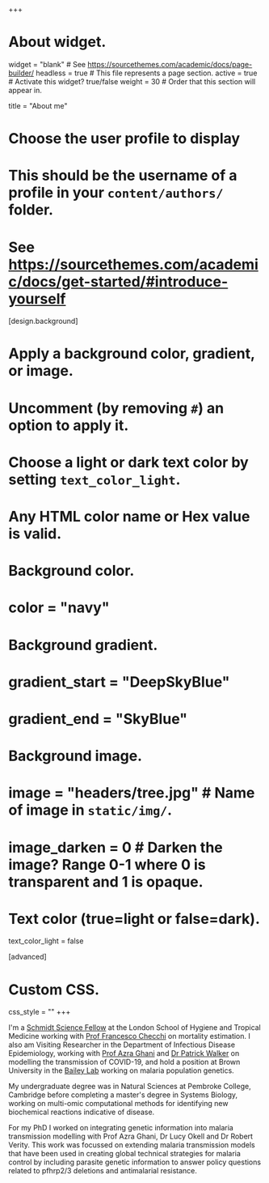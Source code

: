 +++
# About widget.
widget = "blank"  # See https://sourcethemes.com/academic/docs/page-builder/
headless = true  # This file represents a page section.
active = true  # Activate this widget? true/false
weight = 30  # Order that this section will appear in.

title = "About me"

# Choose the user profile to display
# This should be the username of a profile in your `content/authors/` folder.
# See https://sourcethemes.com/academic/docs/get-started/#introduce-yourself

[design.background]
  # Apply a background color, gradient, or image.
  #   Uncomment (by removing `#`) an option to apply it.
  #   Choose a light or dark text color by setting `text_color_light`.
  #   Any HTML color name or Hex value is valid.

  # Background color.
  # color = "navy"
  
  # Background gradient.
  # gradient_start = "DeepSkyBlue"
  # gradient_end = "SkyBlue"
  
  # Background image.
  #  image = "headers/tree.jpg"  # Name of image in `static/img/`.
  #  image_darken = 0  # Darken the image? Range 0-1 where 0 is transparent and 1 is opaque.

  # Text color (true=light or false=dark).
  text_color_light = false

[advanced]
 # Custom CSS. 
 css_style = ""
+++

I'm a [Schmidt Science Fellow](https://schmidtsciencefellows.org/) at the London School of Hygiene and Tropical Medicine working with [Prof Francesco Checchi](https://www.lshtm.ac.uk/aboutus/people/checchi.francesco) on mortality estimation. I also am Visiting Researcher in the Department of Infectious Disease Epidemiology, working with [Prof Azra Ghani](https://www.imperial.ac.uk/people/a.ghani) and [Dr Patrick Walker](https://www.imperial.ac.uk/people/patrick.walker06) on modelling the transmission of COVID-19, and hold a position at Brown University in the [Bailey Lab](http://www.baileylab.org/) working on malaria population genetics.  

My undergraduate degree was in Natural Sciences at Pembroke College, Cambridge before completing a master's degree in Systems Biology, working on multi-omic computational methods for identifying new biochemical reactions indicative of disease.

For my PhD I worked on integrating genetic information into malaria transmission modelling with Prof Azra Ghani, Dr Lucy Okell and Dr Robert Verity. This work was focussed on extending malaria transmission models that have been used in creating global technical strategies for malaria control by including parasite genetic information to answer policy questions related to pfhrp2/3 deletions and antimalarial resistance. 
